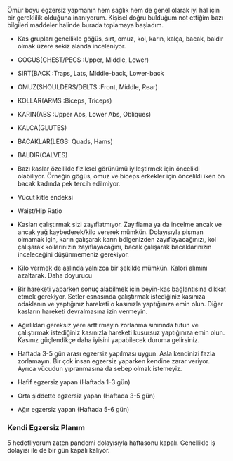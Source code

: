 Ömür boyu egzersiz yapmanın hem sağlık hem de genel olarak iyi hal için bir gereklilik olduğuna inanıyorum. Kişisel doğru bulduğum not ettiğim bazı bilgileri maddeler halinde burada toplamaya başladım.


* Kas grupları genellikle göğüs, sırt, omuz, kol, karın, kalça, bacak, baldır olmak üzere sekiz alanda inceleniyor.  

* GOGUS(CHEST/PECS :Upper, Middle, Lower)
* SIRT(BACK :Traps, Lats, Middle-back, Lower-back
* OMUZ(SHOULDERS/DELTS :Front, Middle, Rear)
* KOLLAR(ARMS :Biceps, Triceps)
* KARIN(ABS :Upper Abs, Lower Abs, Obliques)
* KALCA(GLUTES)
* BACAKLAR(LEGS: Quads, Hams)
* BALDIR(CALVES)

* Bazı kaslar özellikle fiziksel görünümü iyileştirmek için öncelikli olabiliyor. Örneğin göğüs, omuz ve biceps erkekler için öncelikli iken ön bacak kadında pek tercih edilmiyor.

* Vücut kitle endeksi
* Waist/Hip Ratio

* Kasları çalıştırmak sizi zayıflatmıyor. Zayıflama ya da incelme ancak ve ancak yağ kaybederek/kilo vererek mümkün. Dolayısıyla pişman olmamak için, karın çalışarak karın bölgenizden zayıflayacağınızı, kol çalışarak kollarınızın zayıflayacağını, bacak çalışarak bacaklarınızın inceleceğini düşünmemeniz gerekiyor.

* Kilo vermek de aslında yalnızca bir şekilde mümkün. Kalori alımını azaltarak. Daha doyurucu 

* Bir hareketi yaparken sonuç alabilmek için  beyin-kas bağlantısına dikkat etmek gerekiyor. Setler esnasında çalıştırmak istediğiniz kasınıza odaklanın ve yaptığınız hareketi o kasınızla yaptığınıza emin olun. Diğer kasların hareketi devralmasına izin vermeyin.

* Ağırlıkları gereksiz yere arttırmayın zorlanma sınırında tutun ve çalıştırmak istediğiniz kasınızla hareketi kusursuz yaptığınıza emin olun. Kasınız güçlendikçe daha iyisini yapabilecek duruma gelirsiniz. 

* Haftada 3-5 gün arası egzersiz yapılması uygun. Asla kendinizi fazla zorlamayın. Bir çok insan egzersiz yaparken kendine zarar veriyor. Ayrıca vücudun yıpranmasına da sebep olmak istemeyiz.

* Hafif egzersiz yapan (Haftada 1-3 gün)
* Orta şiddette egzersiz yapan (Haftada 3-5 gün)
* Ağır egzersiz yapan (Haftada 5-6 gün)

### Kendi Egzersiz Planım

5 hedefliyorum zaten pandemi dolayısıyla haftasonu kapalı. Genellikle iş dolayısı ile de bir gün kapalı kalıyor.
